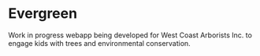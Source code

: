 # Evergreen

Work in progress webapp being developed for West Coast Arborists Inc. to engage kids with trees and environmental conservation.
